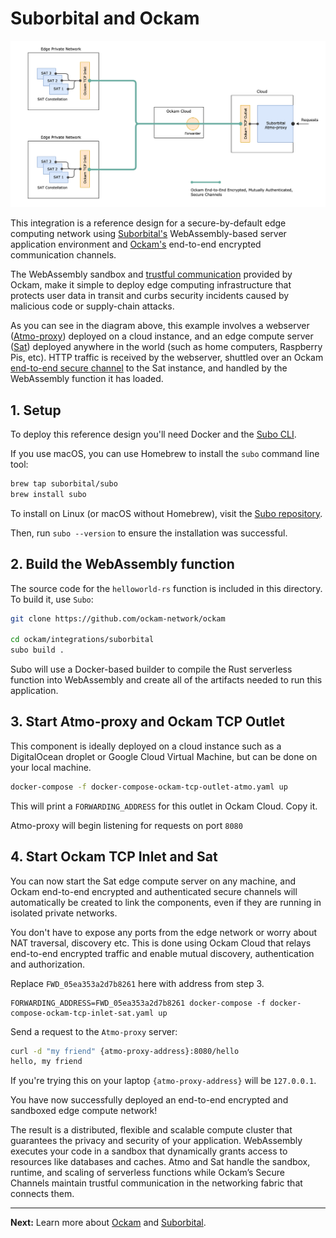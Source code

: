 # Suborbital and Ockam

<p><img alt="suborbital and ockam" src="./ockam-suborbital.png"></p>

This integration is a reference design for a secure-by-default edge computing network using
[Suborbital's](https://suborbital.dev) WebAssembly-based server application environment and
[Ockam's](https://github.com/ockam-network/ockam) end-to-end encrypted communication channels.

The WebAssembly sandbox and [trustful communication](https://github.com/ockam-network/ockam#readme)
provided by Ockam, make it simple to deploy edge computing infrastructure that protects user
data in transit and curbs security incidents caused by malicious code or supply-chain attacks.

As you can see in the diagram above, this example involves a webserver
([Atmo-proxy](https://github.com/suborbital/atmo)) deployed on a cloud instance, and an edge
compute server ([Sat](https://github.com/suborbital/sat)) deployed anywhere in the world
(such as home computers, Raspberry Pis, etc). HTTP traffic is received by the webserver, shuttled
over an Ockam [end-to-end secure channel](e2ee-secure-channels) to the Sat instance, and handled
by the WebAssembly function it has loaded.

## 1. Setup

To deploy this reference design you'll need Docker and the
[Subo CLI](https://github.com/suborbital/subo).

If you use macOS, you can use Homebrew to install the `subo` command line tool:

```bash
brew tap suborbital/subo
brew install subo
```

To install on Linux (or macOS without Homebrew), visit the
[Subo repository](https://github.com/suborbital/subo/releases).

Then, run `subo --version` to ensure the installation was successful.

## 2. Build the WebAssembly function

The source code for the `helloworld-rs` function is included in this directory.
To build it, use `Subo`:

```bash
git clone https://github.com/ockam-network/ockam

cd ockam/integrations/suborbital
subo build .
```

Subo will use a Docker-based builder to compile the Rust serverless function into WebAssembly
and create all of the artifacts needed to run this application.

## 3. Start Atmo-proxy and Ockam TCP Outlet

This component is ideally deployed on a cloud instance such as a DigitalOcean droplet or
Google Cloud Virtual Machine, but can be done on your local machine.

```bash
docker-compose -f docker-compose-ockam-tcp-outlet-atmo.yaml up
```

This will print a `FORWARDING_ADDRESS` for this outlet in Ockam Cloud. Copy it.

Atmo-proxy will begin listening for requests on port `8080`

## 4. Start Ockam TCP Inlet and Sat

You can now start the Sat edge compute server on any machine, and Ockam end-to-end encrypted
and authenticated secure channels will automatically be created to link the components,
even if they are running in isolated private networks.

You don't have to expose any ports from the edge network or worry about NAT traversal, discovery etc.
This is done using Ockam Cloud that relays end-to-end encrypted traffic and enable mutual discovery,
authentication and authorization.

Replace `FWD_05ea353a2d7b8261` here with address from step 3.

```
FORWARDING_ADDRESS=FWD_05ea353a2d7b8261 docker-compose -f docker-compose-ockam-tcp-inlet-sat.yaml up
```

Send a request to the `Atmo-proxy` server:

```bash
curl -d "my friend" {atmo-proxy-address}:8080/hello
hello, my friend
```

If you're trying this on your laptop `{atmo-proxy-address}` will be `127.0.0.1`.

You have now successfully deployed an end-to-end encrypted and sandboxed edge compute network!

The result is a distributed, flexible and scalable compute cluster that guarantees the privacy and
security of your application. WebAssembly executes your code in a sandbox that dynamically grants
access to resources like databases and caches. Atmo and Sat handle the sandbox, runtime, and scaling
of serverless functions while Ockam’s Secure Channels maintain trustful communication in the networking
fabric that connects them.

<div>
<hr>
<b>Next:</b> Learn more about <a href="https://github.com/ockam-network/ockam#next-steps">Ockam</a> and <a href="https://suborbital.dev/atmo">Suborbital</a>.
</div>

[e2ee-secure-channels]: https://github.com/ockam-network/ockam/tree/develop/documentation/use-cases/end-to-end-encrypt-all-application-layer-communication#readme
